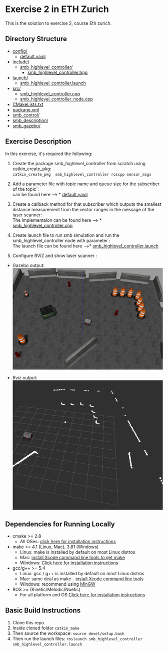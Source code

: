 # Exercise 2 in ETH Zurich
This is the solution to exercise 2, course Eth zurich. 

## Directory Structure
* [config/](./smb_highlevel_controller/config)
  * [default.yaml](./smb_highlevel_controller/config/default.yaml)
* [include/](./smb_highlevel_controller/include)
  * [smb_highlevel_controller/](./smb_highlevel_controller/include/smb_highlevel_controller)
    * [smb_highlevel_controller.hpp](./smb_highlevel_controller/include/smb_highlevel_controller/smb_highlevel_controller.hpp)
* [launch/](./smb_highlevel_controller/launch)
  * [smb_highlevel_controller.launch](./smb_highlevel_controller/launch/smb_highlevel_controller.launch)
* [src/](./smb_highlevel_controller/src)
  * [smb_highlevel_controller.cpp](./smb_highlevel_controller/src/smb_highlevel_controller.cpp)
  * [smb_highlevel_controller_node.cpp](./smb_highlevel_controller/src/smb_highlevel_controller_node.cpp)
* [CMakeLists.txt](./smb_highlevel_controller/CMakeLists.txt)
* [package.xml](./smb_highlevel_controller/package.xml)
* [smb_control/](./src/smb_control)
* [smb_description/](./src/smb_description)
* [smb_gazebo/](./src/smb_gazebo)

## Exercise Description

In this exercise, it's required the following:  
1. Create the package smb_highlevel_controller from scratch using catkin_create_pkg:  
    `catkin_create_pkg  smb_highlevel_controller roscpp sensor_msgs`

2.  Add a parameter file with topic name and queue size for the subscriber of the topic`:  
    can be found here --> * [default.yaml](./smb_highlevel_controller/config/default.yaml)


3. Create a callback method for that subscriber which outputs the smallest distance
measurement from the vector ranges in the message of the laser scanner:  
    The implementaion can be found here --> * [smb_highlevel_controller.cpp](./smb_highlevel_controller/src/smb_highlevel_controller.cpp)

4. Create launch file to run smb simulation and run the smb_highlevel_controller node with parameter :  
    The launch file can be found here -->* [smb_highlevel_controller.launch](./smb_highlevel_controller/launch/smb_highlevel_controller.launch)

5. Configure RVIZ and show laser scanner :
  - Gazebo output:  
    ![alt text](images/gazebo.png)

  - Rviz output:  
    ![alt text](images/rvis.png)

## Dependencies for Running Locally
* cmake >= 2.8
  * All OSes: [click here for installation instructions](https://cmake.org/install/)
* make >= 4.1 (Linux, Mac), 3.81 (Windows)
  * Linux: make is installed by default on most Linux distros
  * Mac: [install Xcode command line tools to get make](https://developer.apple.com/xcode/features/)
  * Windows: [Click here for installation instructions](http://gnuwin32.sourceforge.net/packages/make.htm)
* gcc/g++ >= 5.4
  * Linux: gcc / g++ is installed by default on most Linux distros
  * Mac: same deal as make - [install Xcode command line tools](https://developer.apple.com/xcode/features/)
  * Windows: recommend using [MinGW](http://www.mingw.org/)
* ROS  >= (Kinetic/Melodic/Noetic)
  * For all platform and OS [Click here for installation instructions](http://wiki.ros.org/ROS/Installation)

## Basic Build Instructions

1. Clone this repo.
2. Inside cloned folder `catkin_make`
3. Then source the workspace: `source devel/setup.bash`
4. Then run the launch files: `roslaunch smb_highlevel_controller smb_highlevel_controller.launch`